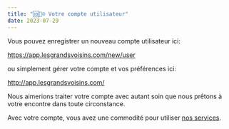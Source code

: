 ```yaml
---
title: "🆔📇☺ Votre compte utilisateur"
date: 2023-07-29
---
```


Vous pouvez enregistrer un nouveau compte utilisateur ici:

https://app.lesgrandsvoisins.com/new/user

ou simplement gérer votre compte et vos préférences ici:

http://app.lesgrandsvoisins.com/

Nous aimerions traiter votre compte avec autant soin que nous prêtons à votre encontre dans toute circonstance.

Avec votre compte, vous avez une commodité pour utiliser [nos services](/notes/services).